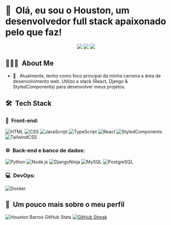 <h1>👋 &nbsp;Olá, eu sou o Houston, um desenvolvedor full stack apaixonado pelo que faz!</h1>
<p align="center">
<a href="https://instagram.com/houston_barros"><img src="https://img.shields.io/badge/-@houston_barros_-E4405F?style=flat-square&logo=Instagram&logoColor=white"/></a>
<a href="https://houstonsbarros.netlify.app"><img src="https://img.shields.io/badge/-houstonsbarros.netlify.app-3423A6?style=flat-square&logo=Google-Chrome&logoColor=white"/></a>
<a href="https://www.linkedin.com/in/houston-barros"><img src="https://img.shields.io/badge/-Houston%20Barros-0077B5?style=flat-square&logo=Linkedin&logoColor=white"/></a>

</p>

<h2> 👨🏻‍💻 &nbsp;About Me </h2>

- 🚀 &nbsp; Atualmente, tenho como foco principal da minha carreira a área de desenvolvimento web. Utilizo a stack (React, Django & StyledComponents) para desenvolver meus projetos.


<h2> 🛠 &nbsp;Tech Stack</h2>
<h3>🚀 &nbsp;Front-end:</h3>

![HTML](https://img.shields.io/badge/-HTML-333333?style=flat&logo=HTML5)
![CSS](https://img.shields.io/badge/-CSS-333333?style=flat&logo=CSS3&logoColor=1572B6)
![JavaScript](https://img.shields.io/badge/-JavaScript-333333?style=flat&logo=javascript)
![TypeScript](https://img.shields.io/badge/-TypeScript-333333?style=flat&logo=typescript&logoColor=2D79C7)
![React](https://img.shields.io/badge/-React-333333?style=flat&logo=react)
![StyledComponents](https://img.shields.io/badge/-StyledComponents-333333?style=flat&logo=styledcomponents)
![TailwindCSS](https://img.shields.io/badge/-TailwindCSS-333333?style=flat&logo=tailwindcss)

<h3>⚙️ &nbsp;Back-end e banco de dados:</h3>

![Python](https://img.shields.io/badge/-Python-333333?style=flat&logo=python)
![Node.js](https://img.shields.io/badge/-Node.js-333333?style=flat&logo=node.js)
![DjangoNinja](https://img.shields.io/badge/-DjangoNinja-333333?style=flat&logo=django)
![MySQL](https://img.shields.io/badge/-MySQL-333333?style=flat&logo=mysql)
![PostgreSQL](https://img.shields.io/badge/-PostgreSQL-333333?style=flat&logo=postgresql)

<h3>💻 &nbsp;DevOps:</h3>

![Docker](https://img.shields.io/badge/-Docker-333333?style=flat&logo=docker)

<h2>🚀 &nbsp;Um pouco mais sobre o meu perfil</h2>

![Houston Barros GitHub Stats](https://github-readme-stats.vercel.app/api?username=houstonsbarros&show_icons=true&theme=midnight-purple)
[![GitHub Streak](https://streak-stats.demolab.com?user=houstonsbarros&theme=midnight-purple&hide_border=true&locale=pt_BR)](https://git.io/streak-stats)
